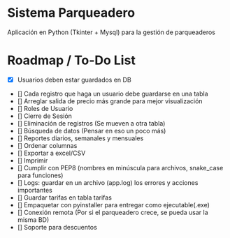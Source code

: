# Sistema Parqueadero

Aplicación en Python (Tkinter + Mysql) para la gestión de parqueaderos

# Roadmap / To-Do List
-   [x]   Usuarios deben estar guardados en DB
-   []   Cada registro que haga un usuario debe guardarse en una tabla
-   []   Arreglar salida de precio más grande para mejor visualización
-   []   Roles de Usuario
-   []   Cierre de Sesión
-   []   Eliminación de registros (Se mueven a otra tabla)
-   []   Búsqueda de datos (Pensar en eso un poco más)
-   []   Reportes diarios, semanales y mensuales
-   []   Ordenar columnas
-   []   Exportar a excel/CSV
-   []   Imprimir
-   []   Cumplir con PEP8 (nombres en minúscula para archivos, snake_case para funciones)
-   []   Logs: guardar en un archivo (app.log) los errores y acciones importantes
-   []   Guardar tarifas en tabla tarifas
-   []   Empaquetar con pyinstaller para entregar como ejecutable(.exe)
-   []   Conexión remota (Por si el parqueadero crece, se pueda usar la misma BD)
-   []   Soporte para descuentos